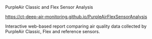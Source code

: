 PurpleAir Classic and Flex Sensor Analysis

https://ct-deep-air-monitoring.github.io/PurpleAirFlexSensorAnalysis

Interactive web-based report comparing air quality data collected by PurpleAir Classic, Flex and reference sensors.
